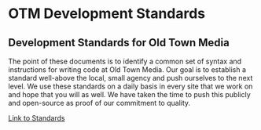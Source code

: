 # OTM Development Standards

## Development Standards for Old Town Media

The point of these documents is to identify a common set of syntax and instructions for writing code at Old Town Media. Our goal is to establish a standard well-above the local, small agency and push ourselves to the next level. We use these standards on a daily basis in every site that we work on and hope that you will as well. We have taken the time to push this publicly and open-source as proof of our commitment to quality.

[Link to Standards](http://oldtownmedia.github.io/otm-development-standards/)
